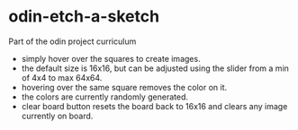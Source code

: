 # odin-etch-a-sketch

Part of the odin project curriculum

- simply hover over the squares to create images.
- the default size is 16x16, but can be adjusted using the slider from a min of 4x4 to max 64x64.
- hovering over the same square removes the color on it.
- the colors are currently randomly generated.
- clear board button resets the board back to 16x16 and clears any image currently on board.